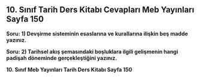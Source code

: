 ## 10. Sınıf Tarih Ders Kitabı Cevapları Meb Yayınları Sayfa 150

**Soru: 1) Devşirme sisteminin esaslarına ve kurallarına ilişkin beş madde yazınız.**

**Soru: 2) Tarihsel akış şemasındaki boşluklara ilgili gelişmenin hangi padişah döneminde gerçekleştiğini yazınız.**

**10. Sınıf Meb Yayınları Tarih Ders Kitabı Sayfa 150**